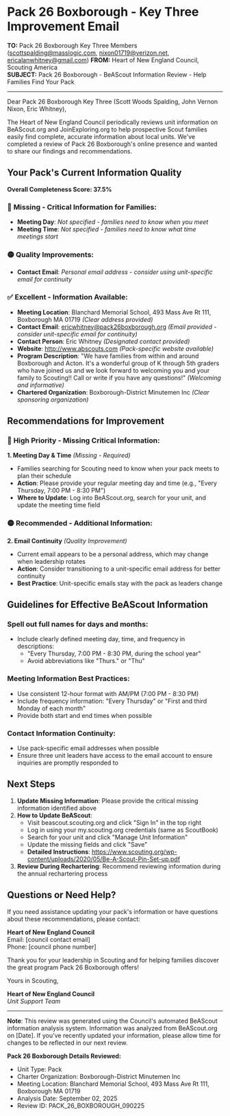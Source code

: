 # Pack 26 Boxborough - Key Three Improvement Email

**TO:** Pack 26 Boxborough Key Three Members (scottspalding@masslogic.com, nixon01719@verizon.net, ericalanwhitney@gmail.com)
**FROM:** Heart of New England Council, Scouting America  
**SUBJECT:** Pack 26 Boxborough - BeAScout Information Review - Help Families Find Your Pack  

---

Dear Pack 26 Boxborough Key Three (Scott Woods Spalding, John Vernon Nixon, Eric  Whitney),

The Heart of New England Council periodically reviews unit information on BeAScout.org and JoinExploring.org to help prospective Scout families easily find complete, accurate information about local units. We've completed a review of Pack 26 Boxborough's online presence and wanted to share our findings and recommendations.

## Your Pack's Current Information Quality

**Overall Completeness Score: 37.5%**

### 🔴 **Missing - Critical Information for Families:**
- **Meeting Day**: *Not specified - families need to know when you meet*
- **Meeting Time**: *Not specified - families need to know what time meetings start*

### 🟡 **Quality Improvements:**
- **Contact Email**: *Personal email address - consider using unit-specific email for continuity*

### ✅ **Excellent - Information Available:**
- **Meeting Location**: Blanchard Memorial School, 493 Mass Ave Rt 111, Boxborough MA 01719 *(Clear address provided)*
- **Contact Email**: ericwhitney@pack26boxborough.org *(Email provided - consider unit-specific email for continuity)*
- **Contact Person**: Eric Whitney *(Designated contact provided)*
- **Website**: http://www.abscouts.com *(Pack-specific website available)*
- **Program Description**: "We have families from within and around Boxborough and Acton.  It's a wonderful group of K through 5th graders who have joined us and we look forward to welcoming you and your family to Scouting!!  Call or write if you have any questions!" *(Welcoming and informative)*
- **Chartered Organization**: Boxborough-District Minutemen Inc *(Clear sponsoring organization)*

## Recommendations for Improvement

### 🔴 **High Priority - Missing Critical Information:**

**1. Meeting Day & Time** *(Missing - Required)*
- Families searching for Scouting need to know when your pack meets to plan their schedule
- **Action**: Please provide your regular meeting day and time (e.g., "Every Thursday, 7:00 PM - 8:30 PM")
- **Where to Update**: Log into BeAScout.org, search for your unit, and update the meeting time field

### 🟡 **Recommended - Additional Information:**

**2. Email Continuity** *(Quality Improvement)*
- Current email appears to be a personal address, which may change when leadership rotates
- **Action**: Consider transitioning to a unit-specific email address for better continuity
- **Best Practice**: Unit-specific emails stay with the pack as leaders change


## Guidelines for Effective BeAScout Information

### **Spell out full names for days and months:**
- Include clearly defined meeting day, time, and frequency in descriptions:
  - "Every Thursday, 7:00 PM - 8:30 PM, during the school year"
  - Avoid abbreviations like "Thurs." or "Thu"

### **Meeting Information Best Practices:**
- Use consistent 12-hour format with AM/PM (7:00 PM - 8:30 PM)
- Include frequency information: "Every Thursday" or "First and third Monday of each month"
- Provide both start and end times when possible

### **Contact Information Continuity:**
- Use pack-specific email addresses when possible
- Ensure three unit leaders have access to the email account to ensure inquiries are promptly responded to

## Next Steps

1. **Update Missing Information**: Please provide the critical missing information identified above
2. **How to Update BeAScout**: 
   - Visit beascout.scouting.org and click "Sign In" in the top right
   - Log in using your my.scouting.org credentials (same as ScoutBook)
   - Search for your unit and click "Manage Unit Information"
   - Update the missing fields and click "Save"
   - **Detailed Instructions**: https://www.scouting.org/wp-content/uploads/2020/05/Be-A-Scout-Pin-Set-up.pdf
3. **Review During Rechartering**: Recommend reviewing information during the annual rechartering process

## Questions or Need Help?

If you need assistance updating your pack's information or have questions about these recommendations, please contact:

**Heart of New England Council**  
Email: [council contact email]  
Phone: [council phone number]

Thank you for your leadership in Scouting and for helping families discover the great program Pack 26 Boxborough offers!

Yours in Scouting,

**Heart of New England Council**  
*Unit Support Team*

---

**Note**: This review was generated using the Council's automated BeAScout information analysis system. Information was analyzed from BeAScout.org on [Date]. If you've recently updated your information, please allow time for changes to be reflected in our next review.

**Pack 26 Boxborough Details Reviewed:**
- Unit Type: Pack
- Charter Organization: Boxborough-District Minutemen Inc  
- Meeting Location: Blanchard Memorial School, 493 Mass Ave Rt 111, Boxborough MA 01719
- Analysis Date: September 02, 2025
- Review ID: PACK_26_BOXBOROUGH_090225